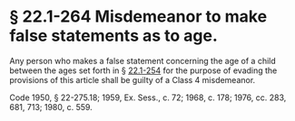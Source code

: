 # § 22.1-264 Misdemeanor to make false statements as to age.

<p>Any person who makes a false statement concerning the age of a child between the ages set forth in § <a href='http://law.lis.virginia.gov/vacode/22.1-254/'>22.1-254</a> for the purpose of evading the provisions of this article shall be guilty of a Class 4 misdemeanor.</p><p>Code 1950, § 22-275.18; 1959, Ex. Sess., c. 72; 1968, c. 178; 1976, cc. 283, 681, 713; 1980, c. 559.</p>
